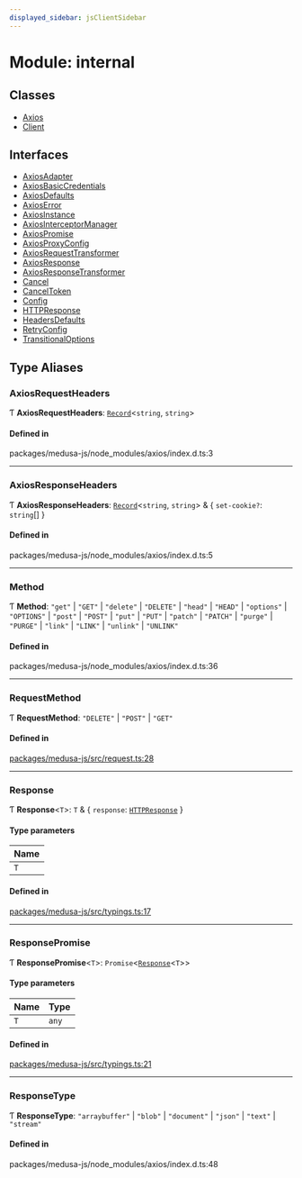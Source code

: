```yaml
---
displayed_sidebar: jsClientSidebar
---
```


# Module: internal

## Classes

- [Axios](../classes/internal-12.Axios.md)
- [Client](../classes/internal-12.Client.md)

## Interfaces

- [AxiosAdapter](../interfaces/internal-12.AxiosAdapter.md)
- [AxiosBasicCredentials](../interfaces/internal-12.AxiosBasicCredentials.md)
- [AxiosDefaults](../interfaces/internal-12.AxiosDefaults.md)
- [AxiosError](../interfaces/internal-12.AxiosError.md)
- [AxiosInstance](../interfaces/internal-12.AxiosInstance.md)
- [AxiosInterceptorManager](../interfaces/internal-12.AxiosInterceptorManager.md)
- [AxiosPromise](../interfaces/internal-12.AxiosPromise.md)
- [AxiosProxyConfig](../interfaces/internal-12.AxiosProxyConfig.md)
- [AxiosRequestTransformer](../interfaces/internal-12.AxiosRequestTransformer.md)
- [AxiosResponse](../interfaces/internal-12.AxiosResponse.md)
- [AxiosResponseTransformer](../interfaces/internal-12.AxiosResponseTransformer.md)
- [Cancel](../interfaces/internal-12.Cancel.md)
- [CancelToken](../interfaces/internal-12.CancelToken.md)
- [Config](../interfaces/internal-12.Config.md)
- [HTTPResponse](../interfaces/internal-12.HTTPResponse.md)
- [HeadersDefaults](../interfaces/internal-12.HeadersDefaults.md)
- [RetryConfig](../interfaces/internal-12.RetryConfig.md)
- [TransitionalOptions](../interfaces/internal-12.TransitionalOptions.md)

## Type Aliases

### AxiosRequestHeaders

Ƭ **AxiosRequestHeaders**: [`Record`](internal.md#record)<`string`, `string`\>

#### Defined in

packages/medusa-js/node_modules/axios/index.d.ts:3

___

### AxiosResponseHeaders

Ƭ **AxiosResponseHeaders**: [`Record`](internal.md#record)<`string`, `string`\> & { `set-cookie?`: `string`[]  }

#### Defined in

packages/medusa-js/node_modules/axios/index.d.ts:5

___

### Method

Ƭ **Method**: ``"get"`` \| ``"GET"`` \| ``"delete"`` \| ``"DELETE"`` \| ``"head"`` \| ``"HEAD"`` \| ``"options"`` \| ``"OPTIONS"`` \| ``"post"`` \| ``"POST"`` \| ``"put"`` \| ``"PUT"`` \| ``"patch"`` \| ``"PATCH"`` \| ``"purge"`` \| ``"PURGE"`` \| ``"link"`` \| ``"LINK"`` \| ``"unlink"`` \| ``"UNLINK"``

#### Defined in

packages/medusa-js/node_modules/axios/index.d.ts:36

___

### RequestMethod

Ƭ **RequestMethod**: ``"DELETE"`` \| ``"POST"`` \| ``"GET"``

#### Defined in

[packages/medusa-js/src/request.ts:28](https://github.com/medusajs/medusa/blob/f15cd596e4/packages/medusa-js/src/request.ts#L28)

___

### Response

Ƭ **Response**<`T`\>: `T` & { `response`: [`HTTPResponse`](../interfaces/internal-12.HTTPResponse.md)  }

#### Type parameters

| Name |
| :------ |
| `T` |

#### Defined in

[packages/medusa-js/src/typings.ts:17](https://github.com/medusajs/medusa/blob/f15cd596e4/packages/medusa-js/src/typings.ts#L17)

___

### ResponsePromise

Ƭ **ResponsePromise**<`T`\>: `Promise`<[`Response`](internal-12.md#response)<`T`\>\>

#### Type parameters

| Name | Type |
| :------ | :------ |
| `T` | `any` |

#### Defined in

[packages/medusa-js/src/typings.ts:21](https://github.com/medusajs/medusa/blob/f15cd596e4/packages/medusa-js/src/typings.ts#L21)

___

### ResponseType

Ƭ **ResponseType**: ``"arraybuffer"`` \| ``"blob"`` \| ``"document"`` \| ``"json"`` \| ``"text"`` \| ``"stream"``

#### Defined in

packages/medusa-js/node_modules/axios/index.d.ts:48
